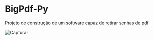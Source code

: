 # BigPdf-Py
 Projeto de construção de um software capaz de retirar senhas de pdf
 
 ![Capturar](https://user-images.githubusercontent.com/42920754/212448653-63797975-b0d4-493e-9c00-dcc5f4293754.PNG)
